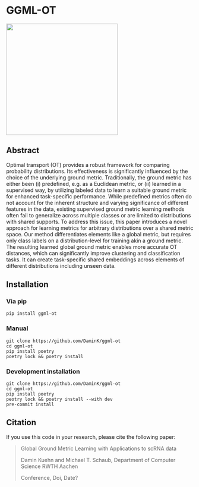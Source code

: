 # GGML-OT

<img src="https://github.com/user-attachments/assets/5c522e9b-8eb3-4b0a-8ae5-bb8671eba3d6" width="300" />

## Abstract

Optimal transport (OT) provides a robust framework for comparing probability distributions.
Its effectiveness is significantly influenced by the choice of the underlying ground metric.
Traditionally, the ground metric has either been (i) predefined, e.g. as a Euclidean metric, or (ii) learned in a supervised way, by utilizing labeled data to learn a suitable ground metric for enhanced task-specific performance.
While predefined metrics often do not account for the inherent structure and varying significance of different features in the data, existing supervised ground metric learning methods often fail to generalize across multiple classes or are limited to distributions with shared supports.
To address this issue, this paper introduces a novel approach for learning metrics for arbitrary distributions over a shared metric space.
Our method differentiates elements like a global metric, but requires only class labels on a distribution-level for training akin a ground metric.
The resulting learned global ground metric enables more accurate OT distances, which can significantly improve clustering and classification tasks. It can create task-specific shared embeddings across elements of different distributions including unseen data.

## Installation

### Via pip

```terminal
pip install ggml-ot
```

### Manual

```terminal
git clone https://github.com/DaminK/ggml-ot
cd ggml-ot
pip install poetry
poetry lock && poetry install
```

### Development installation

```terminal
git clone https://github.com/DaminK/ggml-ot
cd ggml-ot
pip install poetry
peotry lock && poetry install --with dev
pre-commit install
```

## Citation

If you use this code in your research, please cite the following paper:
> Global Ground Metric Learning with Applications to scRNA data
>
> Damin Kuehn and Michael T. Schaub, Department of Computer Science RWTH Aachen
>
> Conference, Doi, Date?
